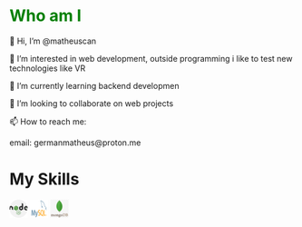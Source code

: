 <style>
  .heading1 {
    color: green;
  }
</style>
<h1 class="heading1">Who am I </h1>
<p>👋 Hi, I’m @matheuscan</p>
<p>👀 I’m interested in web development, outside programming i like to test new technologies like VR</p> 
<p>🌱 I’m currently learning backend developmen</p>
<p>💞️ I’m looking to collaborate on web projects</p>
<p>📫 How to reach me:</p>
<p>email: <a>germanmatheus@proton.me</a></p>

# My Skills

![NodeJS](/images/nodejs.png) ![MySQL](/images/mysql.png) ![MongoDB](/images/mongo.png)
</body>
 

